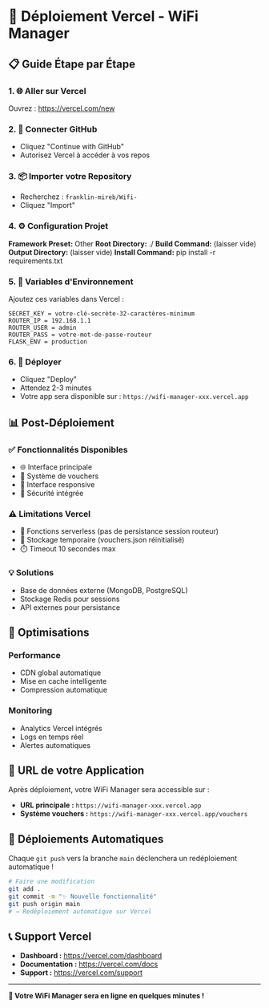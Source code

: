 # 🚀 Déploiement Vercel - WiFi Manager

## 📋 **Guide Étape par Étape**

### **1. 🌐 Aller sur Vercel**
Ouvrez : https://vercel.com/new

### **2. 🔗 Connecter GitHub**
- Cliquez "Continue with GitHub"
- Autorisez Vercel à accéder à vos repos

### **3. 📦 Importer votre Repository**
- Recherchez : `franklin-mireb/Wifi-`
- Cliquez "Import"

### **4. ⚙️ Configuration Projet**

**Framework Preset:** Other
**Root Directory:** ./
**Build Command:** (laisser vide)
**Output Directory:** (laisser vide)
**Install Command:** pip install -r requirements.txt

### **5. 🔐 Variables d'Environnement**

Ajoutez ces variables dans Vercel :

```
SECRET_KEY = votre-clé-secrète-32-caractères-minimum
ROUTER_IP = 192.168.1.1
ROUTER_USER = admin
ROUTER_PASS = votre-mot-de-passe-routeur
FLASK_ENV = production
```

### **6. 🚀 Déployer**
- Cliquez "Deploy"
- Attendez 2-3 minutes
- Votre app sera disponible sur : `https://wifi-manager-xxx.vercel.app`

## 📊 **Post-Déploiement**

### ✅ **Fonctionnalités Disponibles**
- 🌐 Interface principale
- 🎫 Système de vouchers
- 📱 Interface responsive
- 🔐 Sécurité intégrée

### ⚠️ **Limitations Vercel**
- 🔄 Fonctions serverless (pas de persistance session routeur)
- 💾 Stockage temporaire (vouchers.json réinitialisé)
- ⏱️ Timeout 10 secondes max

### 💡 **Solutions**
- Base de données externe (MongoDB, PostgreSQL)
- Stockage Redis pour sessions
- API externes pour persistance

## 🔧 **Optimisations**

### **Performance**
- CDN global automatique
- Mise en cache intelligente
- Compression automatique

### **Monitoring**
- Analytics Vercel intégrés
- Logs en temps réel
- Alertes automatiques

## 🎯 **URL de votre Application**

Après déploiement, votre WiFi Manager sera accessible sur :
- **URL principale :** `https://wifi-manager-xxx.vercel.app`
- **Système vouchers :** `https://wifi-manager-xxx.vercel.app/vouchers`

## 🔄 **Déploiements Automatiques**

Chaque `git push` vers la branche `main` déclenchera un redéploiement automatique !

```bash
# Faire une modification
git add .
git commit -m "✨ Nouvelle fonctionnalité"
git push origin main
# → Redéploiement automatique sur Vercel
```

## 📞 **Support Vercel**

- **Dashboard :** https://vercel.com/dashboard
- **Documentation :** https://vercel.com/docs
- **Support :** https://vercel.com/support

---

**🎉 Votre WiFi Manager sera en ligne en quelques minutes !**
